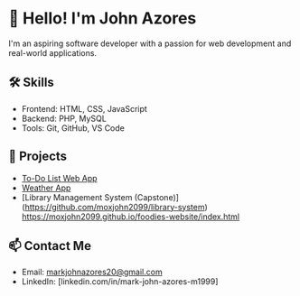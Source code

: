 # 👋 Hello! I'm John Azores

I'm an aspiring software developer with a passion for web development and real-world applications.

## 🛠️ Skills
- Frontend: HTML, CSS, JavaScript
- Backend: PHP, MySQL
- Tools: Git, GitHub, VS Code

## 📂 Projects
- [To-Do List Web App](https://github.com/moxjohn2099/todo-app)
- [Weather App](https://github.com/moxjohn2099/weather-app)
- [Library Management System (Capstone)]
(https://github.com/moxjohn2099/library-system)
https://moxjohn2099.github.io/foodies-website/index.html
## 📫 Contact Me
- Email: markjohnazores20@gmail.com
- LinkedIn: [linkedin.com/in/mark-john-azores-m1999]
